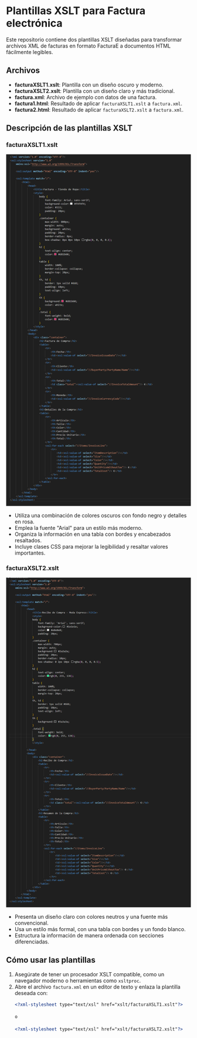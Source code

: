 # Plantillas XSLT para Factura electrónica

Este repositorio contiene dos plantillas XSLT diseñadas para transformar archivos XML de facturas en formato FacturaE a documentos HTML fácilmente legibles.

## Archivos

- **facturaXSLT1.xslt**: Plantilla con un diseño oscuro y moderno.
- **facturaXSLT2.xslt**: Plantilla con un diseño claro y más tradicional.
- **factura.xml**: Archivo de ejemplo con datos de una factura.
- **factura1.html**: Resultado de aplicar `facturaXSLT1.xslt` a `factura.xml`.
- **factura2.html**: Resultado de aplicar `facturaXSLT2.xslt` a `factura.xml`.

## Descripción de las plantillas XSLT

### facturaXSLT1.xslt

![Captura de facturaxslt1.xslt](imagenes/xslt1.png)

- Utiliza una combinación de colores oscuros con fondo negro y detalles en rosa.
- Emplea la fuente "Arial" para un estilo más moderno.
- Organiza la información en una tabla con bordes y encabezados resaltados.
- Incluye clases CSS para mejorar la legibilidad y resaltar valores importantes.

### facturaXSLT2.xslt

![Captura de facturaxslt2.xslt](imagenes/xslt2.png)

- Presenta un diseño claro con colores neutros y una fuente más convencional.
- Usa un estilo más formal, con una tabla con bordes y un fondo blanco.
- Estructura la información de manera ordenada con secciones diferenciadas.

## Cómo usar las plantillas

1. Asegúrate de tener un procesador XSLT compatible, como un navegador moderno o herramientas como `xsltproc`.
2. Abre el archivo `factura.xml` en un editor de texto y enlaza la plantilla deseada con:
   ```xml
   <?xml-stylesheet type="text/xsl" href="xslt/facturaXSLT1.xslt"?>

   o
   
   <?xml-stylesheet type="text/xsl" href="xslt/facturaXSLT2.xslt"?>
